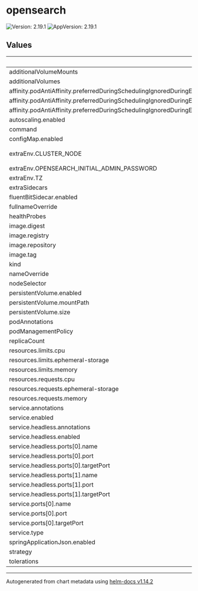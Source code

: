 # opensearch

![Version: 2.19.1](https://img.shields.io/badge/Version-2.19.1-informational?style=flat-square) ![AppVersion: 2.19.1](https://img.shields.io/badge/AppVersion-2.19.1-informational?style=flat-square)

## Values

| Key | Type | Default | Description |
|-----|------|---------|-------------|
| additionalVolumeMounts | list | `[]` |  |
| additionalVolumes | list | `[]` |  |
| affinity.podAntiAffinity.preferredDuringSchedulingIgnoredDuringExecution[0].podAffinityTerm.labelSelector.matchLabels."app.kubernetes.io/name" | string | `"opensearch"` |  |
| affinity.podAntiAffinity.preferredDuringSchedulingIgnoredDuringExecution[0].podAffinityTerm.topologyKey | string | `"kubernetes.io/hostname"` |  |
| affinity.podAntiAffinity.preferredDuringSchedulingIgnoredDuringExecution[0].weight | int | `1` |  |
| autoscaling.enabled | bool | `false` |  |
| command | list | `[]` |  |
| configMap.enabled | bool | `false` |  |
| extraEnv.CLUSTER_NODE | string | `"{{ .Values.global.highAvailability.enabled }}"` |  |
| extraEnv.OPENSEARCH_INITIAL_ADMIN_PASSWORD | string | `"{{ .Values.global.opensearch.token }}"` |  |
| extraEnv.TZ | string | `"{{ .Values.global.timezone }}"` |  |
| extraSidecars | list | `[]` |  |
| fluentBitSidecar.enabled | bool | `false` |  |
| fullnameOverride | string | `"opensearch"` |  |
| healthProbes | object | `{}` |  |
| image.digest | string | `""` |  |
| image.registry | string | `"docker.io"` |  |
| image.repository | string | `"opensearch"` |  |
| image.tag | string | `""` |  |
| kind | string | `"StatefulSet"` |  |
| nameOverride | string | `""` |  |
| nodeSelector | object | `{}` |  |
| persistentVolume.enabled | bool | `true` |  |
| persistentVolume.mountPath | string | `"/usr/share/opensearch/data"` |  |
| persistentVolume.size | string | `"8Gi"` |  |
| podAnnotations | object | `{}` |  |
| podManagementPolicy | string | `"Parallel"` |  |
| replicaCount | int | `3` |  |
| resources.limits.cpu | string | `"2"` |  |
| resources.limits.ephemeral-storage | string | `"2Gi"` |  |
| resources.limits.memory | string | `"6Gi"` |  |
| resources.requests.cpu | string | `"1"` |  |
| resources.requests.ephemeral-storage | string | `"1Gi"` |  |
| resources.requests.memory | string | `"2Gi"` |  |
| service.annotations | object | `{}` |  |
| service.enabled | bool | `true` |  |
| service.headless.annotations | object | `{}` |  |
| service.headless.enabled | bool | `true` |  |
| service.headless.ports[0].name | string | `"http"` |  |
| service.headless.ports[0].port | int | `9200` |  |
| service.headless.ports[0].targetPort | string | `"http"` |  |
| service.headless.ports[1].name | string | `"transport"` |  |
| service.headless.ports[1].port | int | `9300` |  |
| service.headless.ports[1].targetPort | string | `"transport"` |  |
| service.ports[0].name | string | `"http"` |  |
| service.ports[0].port | int | `9200` |  |
| service.ports[0].targetPort | string | `"http"` |  |
| service.type | string | `"ClusterIP"` |  |
| springApplicationJson.enabled | bool | `false` |  |
| strategy | object | `{}` |  |
| tolerations | object | `{}` |  |

----------------------------------------------
Autogenerated from chart metadata using [helm-docs v1.14.2](https://github.com/norwoodj/helm-docs/releases/v1.14.2)
